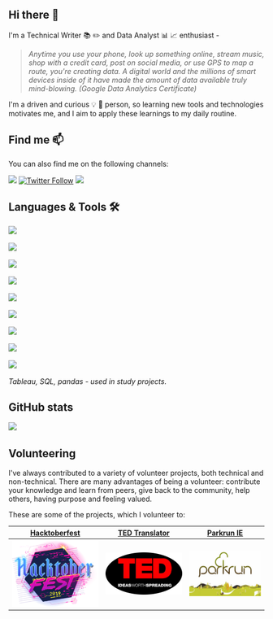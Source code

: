## Hi there 👋

I'm a Technical Writer :books: :pencil2: and Data Analyst :bar_chart: :chart_with_upwards_trend: enthusiast -

> _Anytime you use your phone, look up something online, stream music, shop with a credit card, post on social media, or use GPS to map a route, you're creating data. A digital world and the millions of smart devices inside of it have made the amount of data available truly mind-blowing. (Google Data Analytics Certificate)_

I'm a driven and curious 💡 🔎 person, so learning new tools and technologies motivates me, and I aim to apply these learnings to my daily routine.


## Find me 📫

You can also find me on the following channels:

<a href="https://www.linkedin.com/in/andreamussap/"><img src="https://img.shields.io/badge/andreamussap-0077B5?style=flat&logo=Linkedin&logoColor=white"/></a>
[![Twitter Follow](https://img.shields.io/twitter/follow/andreamussap?style=social)](https://twitter.com/andreamussap)
<a href="https://www.goodreads.com/andreamussap"><img src="https://img.shields.io/badge/GoodReads-andreamussap-yellowgreen"/></a>

## Languages & Tools 🛠 

![](https://img.shields.io/badge/Analytics-Google%20Analytics-yellow)

<a href="https://www.hotjar.com/"><img src="https://img.shields.io/badge/Analytics-Hotjar-red"></a>

<a href="https://public.tableau.com/profile/andrea.mussap#!/"><img src="https://img.shields.io/badge/Analytics-Tableau-blue"></a>

<a href="https://www.mysql.com/"><img src="https://img.shields.io/badge/Analytics-MySQL-orange"></a>

<a href="https://pandas.pydata.org/"><img src="https://img.shields.io/badge/Analytics-pandas-002b80"></a>

<a href="https://github.com/DavidAnson/vscode-markdownlint"><img src="https://img.shields.io/badge/Code-Markdown-white"></a>

<a href="https://code.visualstudio.com/"><img src="https://img.shields.io/badge/Code-VS%20Code-blue/"></a>

<a href="https://www.atlassian.com/software/jira"><img src="https://img.shields.io/badge/Tracking-Jira-blue"></a>

<a href="https://www.techsmith.com/tutorial-camtasia.html"><img src="https://img.shields.io/badge/Video-Camtasia-green"></a>

_Tableau, SQL, pandas - used in study projects._


## GitHub stats

![](https://github-readme-stats.vercel.app/api?username=andreamussap&show_icons=true&theme=radical)

## Volunteering

I've always contributed to a variety of volunteer projects, both technical and non-technical. There are many advantages of being a volunteer: contribute your knowledge and learn from peers, give back to the community, help others, having purpose and feeling valued.

These are some of the projects, which I volunteer to:

|[Hacktoberfest](https://www.linkedin.com/pulse/hacktoberfest-2020-main-takeaway-andrea-mussap/)|[TED Translator](https://www.ted.com/profiles/2458319/translator)|[Parkrun IE](https://www.parkrun.ie/)|
|--|--|--|
|![Hacktoberfest](/resources/hacktoberfestlogo2019_300px.png)|![TED](/resources/TEDtalkLogo300x.png)|![parkrun](/resources/parkrun300px.jpeg) |



<!--
**andreamussap/andreamussap** is a ✨ _special_ ✨ repository because its `README.md` (this file) appears on your GitHub profile.
Here are some ideas to get you started:
- 🌱 I’m currently learning ...
- 💬 Ask me about ...
- 📫 How to reach me: ...
-->

